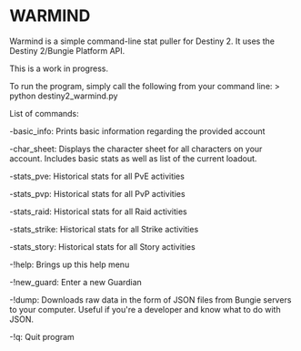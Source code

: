 WARMIND
========
Warmind is a simple command-line stat puller for Destiny 2. It uses the Destiny 2/Bungie Platform API.

This is a work in progress. 

To run the program, simply call the following from your command line:
	> python destiny2_warmind.py

List of commands:

-basic_info: Prints basic information regarding the provided account

-char_sheet: Displays the character sheet for all characters on your account. Includes basic stats as well as list of the current loadout.

-stats_pve: Historical stats for all PvE activities

-stats_pvp: Historical stats for all PvP activities

-stats_raid: Historical stats for all Raid activities

-stats_strike: Historical stats for all Strike activities

-stats_story: Historical stats for all Story activities

-!help: Brings up this help menu

-!new_guard: Enter a new Guardian

-!dump: Downloads raw data in the form of JSON files from Bungie servers to your computer. Useful if you're a developer and know what to do with JSON. 

-!q: Quit program
